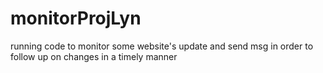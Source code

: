 # monitorProjLyn
running code to monitor some website's update and send msg in order to follow up on changes in a timely manner
